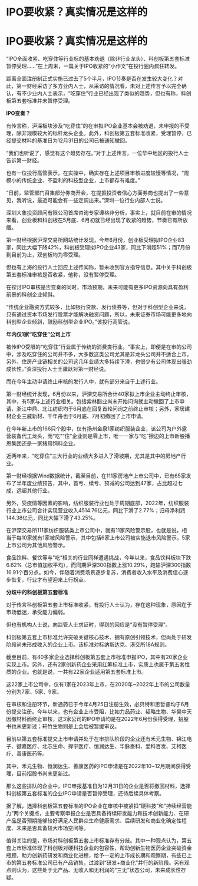 # IPO要收紧？真实情况是这样的

# IPO要收紧？真实情况是这样的

“IPO全面收紧、吃穿住等行业标的基本劝退（除非行业龙头）、科创板第五套标准暂停受理……”在上周末，一篇关于IPO收紧的“小作文”在投行圈内疯狂转发。

距离全面注册制正式实施已过去了5个半月，IPO节奏是否在发生较大变化？对此，第一财经采访了多方业内人士，从采访的情况看，未对上述传言予以完全确认，有不少业内人士表示，“吃穿住”行业已经出现了类似的趋势，但也有称，科创板第五套标准并未暂停受理。

**IPO变奏？**

有传言称，沪深板块涉及“吃穿住”的在审拟IPO企业基本会被劝退，未申报的不受理，除非规模较大的标杆龙头企业。此外，科创板第五套标准收紧，受理暂停，已经提交材料的基准日为12月31日的公司已被通知撤回。

“我们也听说了，感觉有这个趋势存在。”对于上述传言，一位华中地区的投行人士告诉第一财经。

也有一位投行高管表示，在实操中，确实存在上述项目审核进度较慢等情况，“规模小的传统企业、不盈利的科技型企业，上市都存有难度。”

“日前，监管部门召集部分券商开会，在提振投资者信心方面券商也提出了一些意见，我听说，最近可能会有一些定调出来。”深圳一位行业内部人士说。

深圳大象投资顾问有限公司首席咨询专家谭格非分析，事实上，就目前在审的情况来看，创业板和科创板在5月底、6月初就已经出现了收紧的趋势，节奏已有所放缓。

第一财经根据沪深交易所网站统计发现，今年6月份，创业板受理拟IPO企业83家，同比大幅下降42%，科创板受理拟IPO企业43家，同比下滑超51%；而7月份到目前为止，双创板均为零受理。

但也有上海的投行人士回应上述传闻称，暂未收到官方指导信息。其中关于科创板第五套标准审核是否收紧，他称，没有暂停受理。

在探讨IPO审核是否变奏的同时，市场预期，未来可能有更多IPO资源向具有盈利前景的科创企业倾斜。

“传统企业融资方式较多，比如银行贷款、发行债券等，但对于科创型企业来说，只有通过资本市场发行股票才能解决融资问题，所以，未来证券市场可能更多地向科创型企业倾斜，鼓励科创型企业IPO。”该投行高管说。

**年内仅1家“吃穿住”公司上市**

被传IPO受限的“吃穿住”行业属于传统的消费类行业。“事实上，即便是在审的公司中，涉及吃穿住的公司并不多，大多数这类公司尤其是非龙头公司并不适合上市。另外，住房产业链相关的公司这几年业绩大多持续下滑，也很少有公司体现出强劲成长性。”资深投行人士王骥跃对第一财经说。

而在今年主动申请终止审核的发行人中，就有部分来自于上述行业。

第一财经统计发现，6月份以来，沪深交易所合计40家拟上市企业主动终止审核，其中，有5家与上述行业相关。包括紫林醋业尚未开始问询就主动撤回了上市申请，浙江中鼎、北江纺织均于6月底在回复首轮问询之前终止审核；另外，家居建材企业三威新材、千年舟也于6月底、7月初撤回了上市申请。

在今年新上市的166只个股中，仅有扬州金泉1家纺织服装企业，该公司为户外露营装备代工龙头，而“吃”“住”企业则是零上市，唯一一家与“吃”擦边的上市新股播恩集团还是一家猪用饲料企业。

近两年来，“吃穿住”三大行业的业绩大多进入了滑坡期，尤其是其中的房地产行业。

第一财经根据Wind数据统计，截至目前，在111家房地产上市公司中，已有65家发布了半年度业绩预告，其中，首亏、续亏、预减的公司达到47家，占比超过七成，远超其他行业。

另外，受疫情等因素的影响，纺织服装行业也处于周期底部，2022年，纺织服装行业上市公司合计实现营业收入4514.76亿元，同比下滑了2.77%；归母净利润144.38亿元，同比大幅下滑了43.25%。

在沪深交易所111家纺织服装类上市公司中，就有11家风险警示股，也就是说，相当于每10家就有1家被风险警示，其中包括6家上市公司被实施退市风险警示，5家上市公司为其他风险警示。

食品饮料、餐饮等与“吃”相关的行业同样遭遇挑战，今年以来，食品饮料板块下跌6.62%（总市值加权平均），而同期沪深300指数上涨10.29%，跑输沪深300指数16.91个百分点。如今，伴随着消费场景逐步复苏，消费者收入水平及消费信心逐步恢复，行业才有望迎来上行拐点。

**分歧中的科创板第五套标准**

对于传言科创板第五套上市标准收紧，有投行人士认为，存在这种现象，原因在于市场低迷，承受能力偏弱。

但也有机构人士说，向监管人士求证时，得到的回应是“没有暂停受理”。

科创板第五套上市标准允许突破关键核心技术、拥有原创引领技术，但尚处于研发阶段尚未形成收入的企业上市。该标准对标纳斯达克、港交所18A规则。

截至目前，有40多家企业选择科创板第五套上市标准申报IPO，其中有20家企业实现上市。另外，还有2家创新药企业采用红筹标准上市，实质上也属于第五套性质的企业。也就是说，一共有22家企业适用第五套标准上市。

这22家上市公司中，仅有1家在2023年上市，在2020年~2022年上市的公司数量分别为7家、5家、9家。

在审核和注册环节，新通药已于今年4月25日注册生效，必贝特和思哲睿均于6月份提交注册。今年以来，也有企业上市受阻，比如力品药业、韬略生物、华昊中天因撤材料而终止审核，这3家公司的IPO申请均是在2022年6月份获得受理，招股书也未更新过；轩竹生物则是上会后被暂缓审议。

目前以第五套标准提交上市申请并处于在审排队阶段的企业还有禾元生物、锦江电子、键嘉医疗、北芯生命、捍宇医疗、恒润达生、华脉泰科、爱科百发、艾柯医疗、善康医药等。

其中，禾元生物、恒润达生、善康医药的IPO申请是在2022年10~12月期间获得受理，目前招股书尚未更新过。

那么这些排队的企业中，IPO申报基准日为12月31日的企业是否将撤回材料，选择科创板第五套标准的企业IPO申请是否暂停受理，还待后续具体考察。

据了解，选择科创板第五套标准的IPO企业在审核中被紧扣“硬科技”和“持续经营能力”两个关键点，主要考察申报企业是否具备持续研发能力和技术创新能力、在研产品是否预期能够较好满足人民群众生命健康需求、后续研发和商业化确定性程度、未来是否具备较大市场空间等。

值得关注的是，市场对科创板第五套上市标准存有分歧。其中一种观点认为，第五套上市标准体现了科创板对硬科技企业的包容性，帮助创新生物医药企业突破资金瓶颈，助力创新药研发和商业化进程，给予一定的上市成长期和观察期，有些已上市的第五套标准公司已有产品销售，过渡到“研发+商业化”并行的新阶段。另有观点则认为，这些处于无产品、无收入和无利润的“三无”状态公司，未来成长性存疑。


